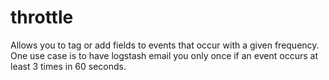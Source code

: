 # throttle
Allows you to tag or add fields to events that occur with a given frequency. One use case is to have logstash email you only once if an event occurs at least 3 times in 60 seconds.
